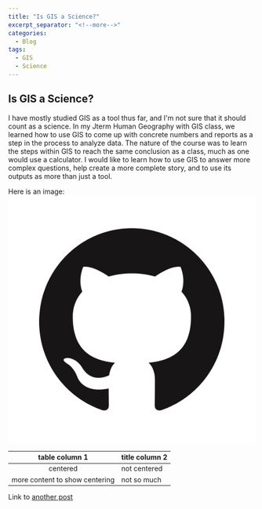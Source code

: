 ```yaml
---
title: "Is GIS a Science?"
excerpt_separator: "<!--more-->"
categories:
  - Blog
tags:
  - GIS
  - Science
---
```


## Is GIS a Science?
I have mostly studied GIS as a tool thus far, and I'm not sure that it should count as a science. In my Jterm Human Geography with GIS class, we learned how to use GIS to come up with concrete numbers and reports as a step in the process to analyze data. The nature of the course was to learn the steps within GIS to reach the same conclusion as a class, much as one would use a calculator. I would like to learn how to use GIS  to answer more complex questions, help create a more complete story, and to use its outputs as more than just a tool.

Here is an image: ![github logo](/assets/images/GitHub-Mark.png)

| table column 1 | title column 2 |
| :------------: | -------------|
| centered | not centered |
|more content to show centering | not so much|

Link to [another post](/blog/post-standard/)